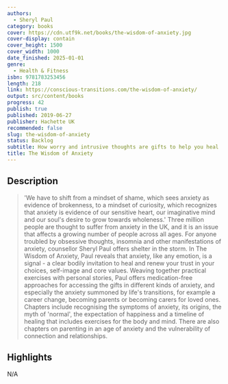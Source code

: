 ```yaml
---
authors:
  - Sheryl Paul
category: books
cover: https://cdn.utf9k.net/books/the-wisdom-of-anxiety.jpg
cover-display: contain
cover_height: 1500
cover_width: 1000
date_finished: 2025-01-01
genre:
  - Health & Fitness
isbn: 9781783253456
length: 218
link: https://conscious-transitions.com/the-wisdom-of-anxiety/
output: src/content/books
progress: 42
publish: true
published: 2019-06-27
publisher: Hachette UK
recommended: false
slug: the-wisdom-of-anxiety
status: Backlog
subtitle: How worry and intrusive thoughts are gifts to help you heal
title: The Wisdom of Anxiety
---
```

## Description

> 'We have to shift from a mindset of shame, which sees anxiety as evidence of brokenness, to a mindset of curiosity, which recognizes that anxiety is evidence of our sensitive heart, our imaginative mind and our soul's desire to grow towards wholeness.' Three million people are thought to suffer from anxiety in the UK, and it is an issue that affects a growing number of people across all ages. For anyone troubled by obsessive thoughts, insomnia and other manifestations of anxiety, counsellor Sheryl Paul offers shelter in the storm. In The Wisdom of Anxiety, Paul reveals that anxiety, like any emotion, is a signal - a clear bodily invitation to heal and renew your trust in your choices, self-image and core values. Weaving together practical exercises with personal stories, Paul offers medication-free approaches for accessing the gifts in different kinds of anxiety, and especially the anxiety summoned by life's transitions, for example a career change, becoming parents or becoming carers for loved ones. Chapters include recognising the symptoms of anxiety, its origins, the myth of 'normal', the expectation of happiness and a timeline of healing that includes exercises for the body and mind. There are also chapters on parenting in an age of anxiety and the vulnerability of connection and relationships.
## Highlights

N/A